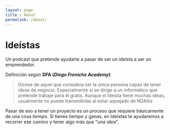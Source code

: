 ```yaml
---
layout: page
title : About
permalink: /about/
---
```


# Ideístas

Un podcast que pretende ayudarte a pasar de ser un ideísta a ser un emprendedor.

Definición según __DFA (*Diego Freniche Academy*)__


>  Dícese de aquel que considera ser la única persona capaz de tener ideas de negocio. Especialmente si se dirige a un informático que pretende trabaje para él gratis. Aunque el Ideista tiene muchas ideas, usualmente no puede transmitirlas al estar aquejado de NDAitis

Pasar de eso a tener un proyecto es un proceso que requiere básicamente de una cosa _tiempo_. Si tienes tiempo y ganas, en Ideístas te ayudaremos a recorrer ese camino y tener algo más que "*una idea*".
